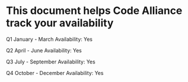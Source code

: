 # This document helps Code Alliance track your availability

Q1
January - March
Availability: Yes

Q2 
April - June
Availability: Yes

Q3 
July - September
Availability: Yes

Q4
October - December
Availability: Yes
